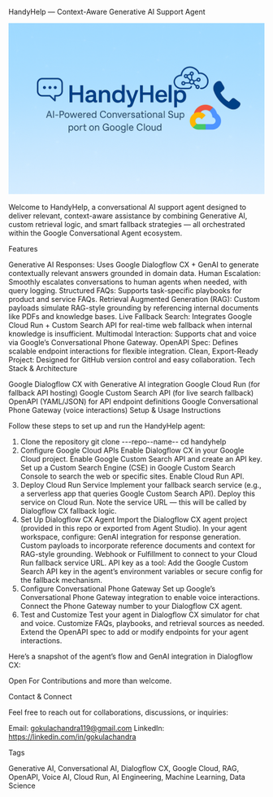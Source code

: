 HandyHelp — Context-Aware Generative AI Support Agent

![Description of image](https://github.com/gokula991/HandyHelp-Context-Aware-GenAI/blob/main/Cover_Pic_GenAi_agent.png?raw=true)



Welcome to HandyHelp, a conversational AI support agent designed to deliver relevant, context-aware assistance by combining Generative AI, custom retrieval logic, and smart fallback strategies — all orchestrated within the Google Conversational Agent ecosystem.

Features

Generative AI Responses: Uses Google Dialogflow CX + GenAI to generate contextually relevant answers grounded in domain data.
Human Escalation: Smoothly escalates conversations to human agents when needed, with query logging.
Structured FAQs: Supports task-specific playbooks for product and service FAQs.
Retrieval Augmented Generation (RAG): Custom payloads simulate RAG-style grounding by referencing internal documents like PDFs and knowledge bases.
Live Fallback Search: Integrates Google Cloud Run + Custom Search API for real-time web fallback when internal knowledge is insufficient.
Multimodal Interaction: Supports chat and voice via Google’s Conversational Phone Gateway.
OpenAPI Spec: Defines scalable endpoint interactions for flexible integration.
Clean, Export-Ready Project: Designed for GitHub version control and easy collaboration.
Tech Stack & Architecture

Google Dialogflow CX with Generative AI integration
Google Cloud Run (for fallback API hosting)
Google Custom Search API (for live search fallback)
OpenAPI (YAML/JSON) for API endpoint definitions
Google Conversational Phone Gateway (voice interactions)
Setup & Usage Instructions

Follow these steps to set up and run the HandyHelp agent:

1. Clone the repository
git clone ---repo--name--
cd handyhelp
2. Configure Google Cloud APIs
Enable Dialogflow CX in your Google Cloud project.
Enable Google Custom Search API and create an API key.
Set up a Custom Search Engine (CSE) in Google Custom Search Console to search the web or specific sites.
Enable Cloud Run API.
3. Deploy Cloud Run Service
Implement your fallback search service (e.g., a serverless app that queries Google Custom Search API).
Deploy this service on Cloud Run.
Note the service URL — this will be called by Dialogflow CX fallback logic.
4. Set Up Dialogflow CX Agent
Import the Dialogflow CX agent project (provided in this repo or exported from Agent Studio).
In your agent workspace, configure:
GenAI integration for response generation.
Custom payloads to incorporate reference documents and context for RAG-style grounding.
Webhook or Fulfillment to connect to your Cloud Run fallback service URL.
API key as a tool: Add the Google Custom Search API key in the agent’s environment variables or secure config for the fallback mechanism.
5. Configure Conversational Phone Gateway
Set up Google’s Conversational Phone Gateway integration to enable voice interactions.
Connect the Phone Gateway number to your Dialogflow CX agent.
6. Test and Customize
Test your agent in Dialogflow CX simulator for chat and voice.
Customize FAQs, playbooks, and retrieval sources as needed.
Extend the OpenAPI spec to add or modify endpoints for your agent interactions.


Here’s a snapshot of the agent’s flow and GenAI integration in Dialogflow CX:

Open For Contributions and more than welcome.

Contact & Connect

Feel free to reach out for collaborations, discussions, or inquiries:

Email: gokulachandra119@gmail.com
LinkedIn: https://linkedin.com/in/gokulachandra


Tags

Generative AI, Conversational AI, Dialogflow CX, Google Cloud, RAG, OpenAPI, Voice AI, Cloud Run, AI Engineering, Machine Learning, Data Science
